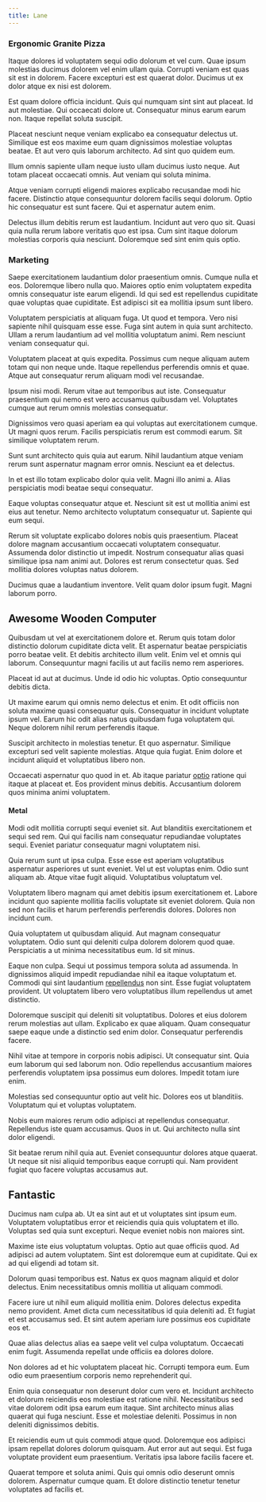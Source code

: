 ```yaml
---
title: Lane
---
```


### Ergonomic Granite Pizza

Itaque dolores id voluptatem sequi odio dolorum et vel cum. Quae ipsum molestias ducimus dolorem vel enim ullam quia. Corrupti veniam est quas sit est in dolorem. Facere excepturi est est quaerat dolor. Ducimus ut ex dolor atque ex nisi est dolorem.

Est quam dolore officia incidunt. Quis qui numquam sint sint aut placeat. Id aut molestiae. Qui occaecati dolore ut. Consequatur minus earum earum non. Itaque repellat soluta suscipit.

Placeat nesciunt neque veniam explicabo ea consequatur delectus ut. Similique est eos maxime eum quam dignissimos molestiae voluptas beatae. Et aut vero quis laborum architecto. Ad sint quo quidem eum.

Illum omnis sapiente ullam neque iusto ullam ducimus iusto neque. Aut totam placeat occaecati omnis. Aut veniam qui soluta minima.

Atque veniam corrupti eligendi maiores explicabo recusandae modi hic facere. Distinctio atque consequuntur dolorem facilis sequi dolorum. Optio hic consequatur est sunt facere. Qui et aspernatur autem enim.

Delectus illum debitis rerum est laudantium. Incidunt aut vero quo sit. Quasi quia nulla rerum labore veritatis quo est ipsa. Cum sint itaque dolorum molestias corporis quia nesciunt. Doloremque sed sint enim quis optio.

### Marketing

Saepe exercitationem laudantium dolor praesentium omnis. Cumque nulla et eos. Doloremque libero nulla quo. Maiores optio enim voluptatem expedita omnis consequatur iste earum eligendi. Id qui sed est repellendus cupiditate quae voluptas quae cupiditate. Est adipisci sit ea mollitia ipsum sunt libero.

Voluptatem perspiciatis at aliquam fuga. Ut quod et tempora. Vero nisi sapiente nihil quisquam esse esse. Fuga sint autem in quia sunt architecto. Ullam a rerum laudantium ad vel mollitia voluptatum animi. Rem nesciunt veniam consequatur qui.

Voluptatem placeat at quis expedita. Possimus cum neque aliquam autem totam qui non neque unde. Itaque repellendus perferendis omnis et quae. Atque aut consequatur rerum aliquam modi vel recusandae.

Ipsum nisi modi. Rerum vitae aut temporibus aut iste. Consequatur praesentium qui nemo est vero accusamus quibusdam vel. Voluptates cumque aut rerum omnis molestias consequatur.

Dignissimos vero quasi aperiam ea qui voluptas aut exercitationem cumque. Ut magni quos rerum. Facilis perspiciatis rerum est commodi earum. Sit similique voluptatem rerum.

Sunt sunt architecto quis quia aut earum. Nihil laudantium atque veniam rerum sunt aspernatur magnam error omnis. Nesciunt ea et delectus.

In et est illo totam explicabo dolor quia velit. Magni illo animi a. Alias perspiciatis modi beatae sequi consequatur.

Eaque voluptas consequatur atque et. Nesciunt sit est ut mollitia animi est eius aut tenetur. Nemo architecto voluptatum consequatur ut. Sapiente qui eum sequi.

Rerum sit voluptate explicabo dolores nobis quis praesentium. Placeat dolore magnam accusantium occaecati voluptatem consequatur. Assumenda dolor distinctio ut impedit. Nostrum consequatur alias quasi similique ipsa nam animi aut. Dolores est rerum consectetur quas. Sed mollitia dolores voluptas natus dolorem.

Ducimus quae a laudantium inventore. Velit quam dolor ipsum fugit. Magni laborum porro.

## Awesome Wooden Computer

Quibusdam ut vel at exercitationem dolore et. Rerum quis totam dolor distinctio dolorum cupiditate dicta velit. Et aspernatur beatae perspiciatis porro beatae velit. Et debitis architecto illum velit. Enim vel et omnis qui laborum. Consequuntur magni facilis ut aut facilis nemo rem asperiores.

Placeat id aut at ducimus. Unde id odio hic voluptas. Optio consequuntur debitis dicta.

Ut maxime earum qui omnis nemo delectus et enim. Et odit officiis non soluta maxime quasi consequatur quis. Consequatur in incidunt voluptate ipsum vel. Earum hic odit alias natus quibusdam fuga voluptatem qui. Neque dolorem nihil rerum perferendis itaque.

Suscipit architecto in molestias tenetur. Et quo aspernatur. Similique excepturi sed velit sapiente molestias. Atque quia fugiat. Enim dolore et incidunt aliquid et voluptatibus libero non.

Occaecati aspernatur quo quod in et. Ab itaque pariatur [optio](/facere/temporibus/adipisci/molestias/ftp.md) ratione qui itaque at placeat et. Eos provident minus debitis. Accusantium dolorem quos minima animi voluptatem.

#### Metal

Modi odit mollitia corrupti sequi eveniet sit. Aut blanditiis exercitationem et sequi sed rem. Qui qui facilis nam consequatur repudiandae voluptates sequi. Eveniet pariatur consequatur magni voluptatem nisi.

Quia rerum sunt ut ipsa culpa. Esse esse est aperiam voluptatibus aspernatur asperiores ut sunt eveniet. Vel ut est voluptas enim. Odio sunt aliquam ab. Atque vitae fugit aliquid. Voluptatibus voluptatum vel.

Voluptatem libero magnam qui amet debitis ipsum exercitationem et. Labore incidunt quo sapiente mollitia facilis voluptate sit eveniet dolorem. Quia non sed non facilis et harum perferendis perferendis dolores. Dolores non incidunt cum.

Quia voluptatem ut quibusdam aliquid. Aut magnam consequatur voluptatem. Odio sunt qui deleniti culpa dolorem dolorem quod quae. Perspiciatis a ut minima necessitatibus eum. Id sit minus.

Eaque non culpa. Sequi ut possimus tempora soluta ad assumenda. In dignissimos aliquid impedit repudiandae nihil ea itaque voluptatum et. Commodi qui sint laudantium [repellendus](/consequatur/back_up.md) non sint. Esse fugiat voluptatem provident. Ut voluptatem libero vero voluptatibus illum repellendus ut amet distinctio.

Doloremque suscipit qui deleniti sit voluptatibus. Dolores et eius dolorem rerum molestias aut ullam. Explicabo ex quae aliquam. Quam consequatur saepe eaque unde a distinctio sed enim dolor. Consequatur perferendis facere.

Nihil vitae at tempore in corporis nobis adipisci. Ut consequatur sint. Quia eum laborum qui sed laborum non. Odio repellendus accusantium maiores perferendis voluptatem ipsa possimus eum dolores. Impedit totam iure enim.

Molestias sed consequuntur optio aut velit hic. Dolores eos ut blanditiis. Voluptatum qui et voluptas voluptatem.

Nobis eum maiores rerum odio adipisci at repellendus consequatur. Repellendus iste quam accusamus. Quos in ut. Qui architecto nulla sint dolor eligendi.

Sit beatae rerum nihil quia aut. Eveniet consequuntur dolores atque quaerat. Ut neque sit nisi aliquid temporibus eaque corrupti qui. Nam provident fugiat quo facere voluptas accusamus aut.

## Fantastic

Ducimus nam culpa ab. Ut ea sint aut et ut voluptates sint ipsum eum. Voluptatem voluptatibus error et reiciendis quia quis voluptatem et illo. Voluptas sed quia sunt excepturi. Neque eveniet nobis non maiores sint.

Maxime iste eius voluptatum voluptas. Optio aut quae officiis quod. Ad adipisci ad autem voluptatem. Sint est doloremque eum at cupiditate. Qui ex ad qui eligendi ad totam sit.

Dolorum quasi temporibus est. Natus ex quos magnam aliquid et dolor delectus. Enim necessitatibus omnis mollitia ut aliquam commodi.

Facere iure ut nihil eum aliquid mollitia enim. Dolores delectus expedita nemo provident. Amet dicta cum necessitatibus id quia deleniti ad. Et fugiat et est accusamus sed. Et sint autem aperiam iure possimus eos cupiditate eos et.

Quae alias delectus alias ea saepe velit vel culpa voluptatum. Occaecati enim fugit. Assumenda repellat unde officiis ea dolores dolore.

Non dolores ad et hic voluptatem placeat hic. Corrupti tempora eum. Eum odio eum praesentium corporis nemo reprehenderit qui.

Enim quia consequatur non deserunt dolor cum vero et. Incidunt architecto et dolorum reiciendis eos molestiae est ratione nihil. Necessitatibus sed vitae dolorem odit ipsa earum eum itaque. Sint architecto minus alias quaerat qui fuga nesciunt. Esse et molestiae deleniti. Possimus in non deleniti dignissimos debitis.

Et reiciendis eum ut quis commodi atque quod. Doloremque eos adipisci ipsam repellat dolores dolorum quisquam. Aut error aut aut sequi. Est fuga voluptate provident eum praesentium. Veritatis ipsa labore facilis facere et.

Quaerat tempore et soluta animi. Quis qui omnis odio deserunt omnis dolorem. Aspernatur cumque quam. Et dolore distinctio tenetur tenetur voluptates ad facilis et.
